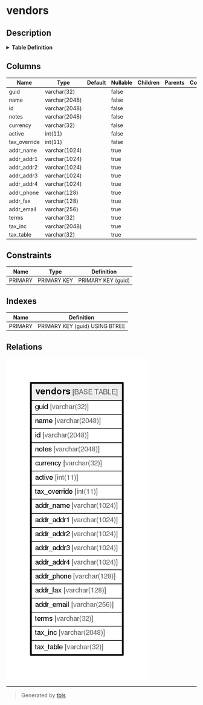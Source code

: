 # vendors

## Description

<details>
<summary><strong>Table Definition</strong></summary>

```sql
CREATE TABLE `vendors` (
  `guid` varchar(32) NOT NULL,
  `name` varchar(2048) NOT NULL,
  `id` varchar(2048) NOT NULL,
  `notes` varchar(2048) NOT NULL,
  `currency` varchar(32) NOT NULL,
  `active` int(11) NOT NULL,
  `tax_override` int(11) NOT NULL,
  `addr_name` varchar(1024) DEFAULT NULL,
  `addr_addr1` varchar(1024) DEFAULT NULL,
  `addr_addr2` varchar(1024) DEFAULT NULL,
  `addr_addr3` varchar(1024) DEFAULT NULL,
  `addr_addr4` varchar(1024) DEFAULT NULL,
  `addr_phone` varchar(128) DEFAULT NULL,
  `addr_fax` varchar(128) DEFAULT NULL,
  `addr_email` varchar(256) DEFAULT NULL,
  `terms` varchar(32) DEFAULT NULL,
  `tax_inc` varchar(2048) DEFAULT NULL,
  `tax_table` varchar(32) DEFAULT NULL,
  PRIMARY KEY (`guid`)
) ENGINE=InnoDB DEFAULT CHARSET=utf8
```

</details>

## Columns

| Name         | Type          | Default | Nullable | Children | Parents | Comment |
| ------------ | ------------- | ------- | -------- | -------- | ------- | ------- |
| guid         | varchar(32)   |         | false    |          |         |         |
| name         | varchar(2048) |         | false    |          |         |         |
| id           | varchar(2048) |         | false    |          |         |         |
| notes        | varchar(2048) |         | false    |          |         |         |
| currency     | varchar(32)   |         | false    |          |         |         |
| active       | int(11)       |         | false    |          |         |         |
| tax_override | int(11)       |         | false    |          |         |         |
| addr_name    | varchar(1024) |         | true     |          |         |         |
| addr_addr1   | varchar(1024) |         | true     |          |         |         |
| addr_addr2   | varchar(1024) |         | true     |          |         |         |
| addr_addr3   | varchar(1024) |         | true     |          |         |         |
| addr_addr4   | varchar(1024) |         | true     |          |         |         |
| addr_phone   | varchar(128)  |         | true     |          |         |         |
| addr_fax     | varchar(128)  |         | true     |          |         |         |
| addr_email   | varchar(256)  |         | true     |          |         |         |
| terms        | varchar(32)   |         | true     |          |         |         |
| tax_inc      | varchar(2048) |         | true     |          |         |         |
| tax_table    | varchar(32)   |         | true     |          |         |         |

## Constraints

| Name    | Type        | Definition         |
| ------- | ----------- | ------------------ |
| PRIMARY | PRIMARY KEY | PRIMARY KEY (guid) |

## Indexes

| Name    | Definition                     |
| ------- | ------------------------------ |
| PRIMARY | PRIMARY KEY (guid) USING BTREE |

## Relations

![er](vendors.png)

---

> Generated by [tbls](https://github.com/k1LoW/tbls)
